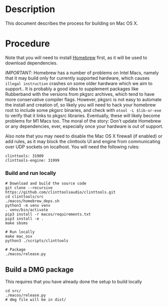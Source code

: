 # Description
This document describes the process for building on Mac OS X.

# Procedure
Note that you will need to install [Homebrew](https://brew.sh/) first, as it
will be used to download dependencies.

*IMPORTANT*: Homebrew has a number of problems on Intel Macs, namely that it
may build only for currently supported hardware, which causes `illegal
instruction` crashes on some older hardware which we aim to support..  It is
probably a good idea to supplement packages like Rubberband with the versions
from pkgsrc archives, which tend to have more conservative compiler flags.
However, pkgsrc is not easy to automate the install and creation of, so likely
you will need to hack your homebrew root to include some pkgsrc binaries, and
check with `otool -L $lib-or-exe` to verify that it links to pkgsrc libraries.
Eventually, these will likely become problems for M1 Macs too.  The moral of
the story:  Don't update Homebrew or any dependencies, ever, especially once
your hardware is out of support.

Also note that you may need to disable the Mac OS X firewall (if enabled) or
add rules, as it may block the clinttools UI and engine from communicating over
UDP sockets on localhost.  You will need the following rules:
```
clinttools: 31909
clinttools-engine: 31999
```

### Build and run locally
```
# Download and build the source code
git clone --recursive https://github.com/clinttoolsaudio/clinttools.git
cd clinttools/src
./macos/homebrew_deps.sh
python3 -m venv venv
. venv/bin/activate
pip3 install -r macos/requirements.txt
pip3 install -e .
make sbsms

# Run locally
make mac_osx
python3 ./scripts/clinttools

# Package
./macos/release.py
```

## Build a DMG package
This requires that you have already done the setup to build locally
```
cd src/
./macos/release.py
# dmg file will be in dist/
```

